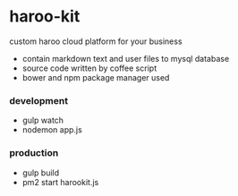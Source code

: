haroo-kit
=========

custom haroo cloud platform for your business

- contain markdown text and user files to mysql database
- source code written by coffee script
- bower and npm package manager used

### development

- gulp watch
- nodemon app.js

### production

- gulp build
- pm2 start harookit.js